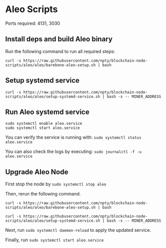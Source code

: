# Aleo Scripts

Ports required: 4131, 3030

## Install deps and build Aleo binary

Run the following command to run all required steps:

`curl -s https://raw.githubusercontent.com/npty/blockchain-node-scripts/aleo/aleo/barebone-aleo-setup.sh | bash`

## Setup systemd service

`curl -s https://raw.githubusercontent.com/npty/blockchain-node-scripts/aleo/aleo/setup-systemd-service.sh | bash -s -- MINER_ADDRESS`

## Run Aleo systemd service

```
sudo systemctl enable aleo.service
sudo systemctl start aleo.service
```

You can verify the service is running with:
`sudo systemctl status aleo.service`

You can also check the logs by executing:
`sudo journalctl -f -u aleo.service`

## Upgrade Aleo Node

First stop the node by `sudo systemctl stop aleo`

Then, rerun the following command.

`curl -s https://raw.githubusercontent.com/npty/blockchain-node-scripts/aleo/aleo/barebone-aleo-setup.sh | bash`

`curl -s https://raw.githubusercontent.com/npty/blockchain-node-scripts/aleo/aleo/setup-systemd-service.sh | bash -s -- MINER_ADDRESS`

Next, run `sudo systemctl daemon-reload` to apply the updated service.

Finally, run `sudo systemctl start aleo.service`
